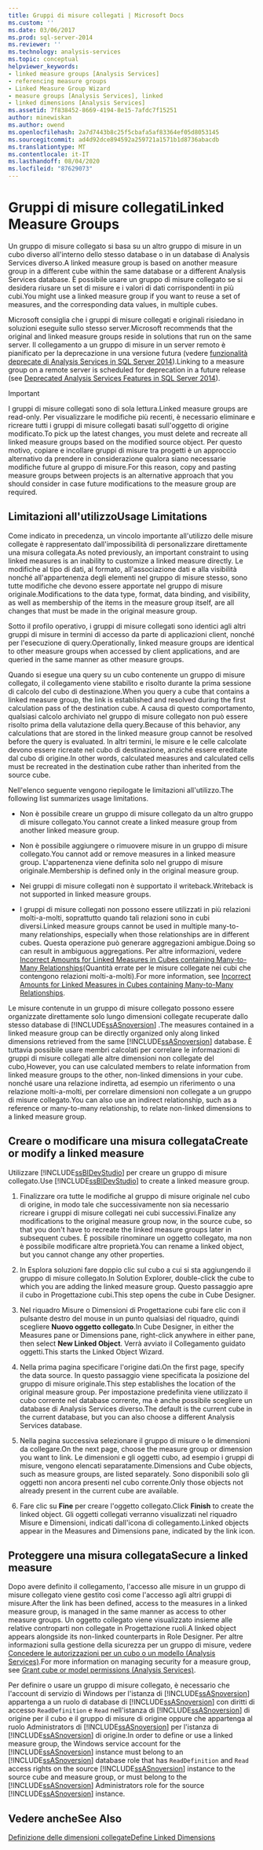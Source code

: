 ```yaml
---
title: Gruppi di misure collegati | Microsoft Docs
ms.custom: ''
ms.date: 03/06/2017
ms.prod: sql-server-2014
ms.reviewer: ''
ms.technology: analysis-services
ms.topic: conceptual
helpviewer_keywords:
- linked measure groups [Analysis Services]
- referencing measure groups
- Linked Measure Group Wizard
- measure groups [Analysis Services], linked
- linked dimensions [Analysis Services]
ms.assetid: 7f838452-8669-4194-8e15-7afdc7f15251
author: minewiskan
ms.author: owend
ms.openlocfilehash: 2a7d7443b8c25f5cbafa5af83364ef05d8053145
ms.sourcegitcommit: ad4d92dce894592a259721a1571b1d8736abacdb
ms.translationtype: MT
ms.contentlocale: it-IT
ms.lasthandoff: 08/04/2020
ms.locfileid: "87629073"
---
```

# <a name="linked-measure-groups"></a><span data-ttu-id="86aff-102">Gruppi di misure collegati</span><span class="sxs-lookup"><span data-stu-id="86aff-102">Linked Measure Groups</span></span>
  <span data-ttu-id="86aff-103">Un gruppo di misure collegato si basa su un altro gruppo di misure in un cubo diverso all'interno dello stesso database o in un database di Analysis Services diverso.</span><span class="sxs-lookup"><span data-stu-id="86aff-103">A linked measure group is based on another measure group in a different cube within the same database or a different Analysis Services database.</span></span> <span data-ttu-id="86aff-104">È possibile usare un gruppo di misure collegato se si desidera riusare un set di misure e i valori di dati corrispondenti in più cubi.</span><span class="sxs-lookup"><span data-stu-id="86aff-104">You might use a linked measure group if you want to reuse a set of measures, and the corresponding data values, in multiple cubes.</span></span>  
  
 <span data-ttu-id="86aff-105">Microsoft consiglia che i gruppi di misure collegati e originali risiedano in soluzioni eseguite sullo stesso server.</span><span class="sxs-lookup"><span data-stu-id="86aff-105">Microsoft recommends that the original and linked measure groups reside in solutions that run on the same server.</span></span> <span data-ttu-id="86aff-106">Il collegamento a un gruppo di misure in un server remoto è pianificato per la deprecazione in una versione futura (vedere [funzionalità deprecate di Analysis Services in SQL Server 2014](../deprecated-analysis-services-features-in-sql-server-2014.md)).</span><span class="sxs-lookup"><span data-stu-id="86aff-106">Linking to a measure group on a remote server is scheduled for deprecation in a future release (see [Deprecated Analysis Services Features in SQL Server 2014](../deprecated-analysis-services-features-in-sql-server-2014.md)).</span></span>  
  
> [!IMPORTANT]  
>  <span data-ttu-id="86aff-107">I gruppi di misure collegati sono di sola lettura.</span><span class="sxs-lookup"><span data-stu-id="86aff-107">Linked measure groups are read-only.</span></span> <span data-ttu-id="86aff-108">Per visualizzare le modifiche più recenti, è necessario eliminare e ricreare tutti i gruppi di misure collegati basati sull'oggetto di origine modificato.</span><span class="sxs-lookup"><span data-stu-id="86aff-108">To pick up the latest changes, you must delete and recreate all linked measure groups based on the modified source object.</span></span> <span data-ttu-id="86aff-109">Per questo motivo, copiare e incollare gruppi di misure tra progetti è un approccio alternativo da prendere in considerazione qualora siano necessarie modifiche future al gruppo di misure.</span><span class="sxs-lookup"><span data-stu-id="86aff-109">For this reason, copy and pasting measure groups between projects is an alternative approach that you should consider in case future modifications to the measure group are required.</span></span>  
  
## <a name="usage-limitations"></a><span data-ttu-id="86aff-110">Limitazioni all'utilizzo</span><span class="sxs-lookup"><span data-stu-id="86aff-110">Usage Limitations</span></span>  
 <span data-ttu-id="86aff-111">Come indicato in precedenza, un vincolo importante all'utilizzo delle misure collegate è rappresentato dall'impossibilità di personalizzare direttamente una misura collegata.</span><span class="sxs-lookup"><span data-stu-id="86aff-111">As noted previously, an important constraint to using linked measures is an inability to customize a linked measure directly.</span></span> <span data-ttu-id="86aff-112">Le modifiche al tipo di dati, al formato, all'associazione dati e alla visibilità nonché all'appartenenza degli elementi nel gruppo di misure stesso, sono tutte modifiche che devono essere apportate nel gruppo di misure originale.</span><span class="sxs-lookup"><span data-stu-id="86aff-112">Modifications to the data type, format, data binding, and visibility, as well as membership of the items in the measure group itself, are all changes that must be made in the original measure group.</span></span>  
  
 <span data-ttu-id="86aff-113">Sotto il profilo operativo, i gruppi di misure collegati sono identici agli altri gruppi di misure in termini di accesso da parte di applicazioni client, nonché per l'esecuzione di query.</span><span class="sxs-lookup"><span data-stu-id="86aff-113">Operationally, linked measure groups are identical to other measure groups when accessed by client applications, and are queried in the same manner as other measure groups.</span></span>  
  
 <span data-ttu-id="86aff-114">Quando si esegue una query su un cubo contenente un gruppo di misure collegato, il collegamento viene stabilito e risolto durante la prima sessione di calcolo del cubo di destinazione.</span><span class="sxs-lookup"><span data-stu-id="86aff-114">When you query a cube that contains a linked measure group, the link is established and resolved during the first calculation pass of the destination cube.</span></span> <span data-ttu-id="86aff-115">A causa di questo comportamento, qualsiasi calcolo archiviato nel gruppo di misure collegato non può essere risolto prima della valutazione della query.</span><span class="sxs-lookup"><span data-stu-id="86aff-115">Because of this behavior, any calculations that are stored in the linked measure group cannot be resolved before the query is evaluated.</span></span> <span data-ttu-id="86aff-116">In altri termini, le misure e le celle calcolate devono essere ricreate nel cubo di destinazione, anziché essere ereditate dal cubo di origine.</span><span class="sxs-lookup"><span data-stu-id="86aff-116">In other words, calculated measures and calculated cells must be recreated in the destination cube rather than inherited from the source cube.</span></span>  
  
 <span data-ttu-id="86aff-117">Nell'elenco seguente vengono riepilogate le limitazioni all'utilizzo.</span><span class="sxs-lookup"><span data-stu-id="86aff-117">The following list summarizes usage limitations.</span></span>  
  
-   <span data-ttu-id="86aff-118">Non è possibile creare un gruppo di misure collegato da un altro gruppo di misure collegato.</span><span class="sxs-lookup"><span data-stu-id="86aff-118">You cannot create a linked measure group from another linked measure group.</span></span>  
  
-   <span data-ttu-id="86aff-119">Non è possibile aggiungere o rimuovere misure in un gruppo di misure collegato.</span><span class="sxs-lookup"><span data-stu-id="86aff-119">You cannot add or remove measures in a linked measure group.</span></span> <span data-ttu-id="86aff-120">L'appartenenza viene definita solo nel gruppo di misure originale.</span><span class="sxs-lookup"><span data-stu-id="86aff-120">Membership is defined only in the original measure group.</span></span>  
  
-   <span data-ttu-id="86aff-121">Nei gruppi di misure collegati non è supportato il writeback.</span><span class="sxs-lookup"><span data-stu-id="86aff-121">Writeback is not supported in linked measure groups.</span></span>  
  
-   <span data-ttu-id="86aff-122">I gruppi di misure collegati non possono essere utilizzati in più relazioni molti-a-molti, soprattutto quando tali relazioni sono in cubi diversi.</span><span class="sxs-lookup"><span data-stu-id="86aff-122">Linked measure groups cannot be used in multiple many-to-many relationships, especially when those relationships are in different cubes.</span></span> <span data-ttu-id="86aff-123">Questa operazione può generare aggregazioni ambigue.</span><span class="sxs-lookup"><span data-stu-id="86aff-123">Doing so can result in ambiguous aggregations.</span></span> <span data-ttu-id="86aff-124">Per altre informazioni, vedere [Incorrect Amounts for Linked Measures in Cubes containing Many-to-Many Relationships](https://social.technet.microsoft.com/wiki/contents/articles/22911.incorrect-amounts-for-linked-measures-in-cubes-containing-many-to-many-relationships-ssas-troubleshooting.aspx)(Quantità errate per le misure collegate nei cubi che contengono relazioni molti-a-molti).</span><span class="sxs-lookup"><span data-stu-id="86aff-124">For more information, see [Incorrect Amounts for Linked Measures in Cubes containing Many-to-Many Relationships](https://social.technet.microsoft.com/wiki/contents/articles/22911.incorrect-amounts-for-linked-measures-in-cubes-containing-many-to-many-relationships-ssas-troubleshooting.aspx).</span></span>  
  
 <span data-ttu-id="86aff-125">Le misure contenute in un gruppo di misure collegato possono essere organizzate direttamente solo lungo dimensioni collegate recuperate dallo stesso database di [!INCLUDE[ssASnoversion](../../includes/ssasnoversion-md.md)] .</span><span class="sxs-lookup"><span data-stu-id="86aff-125">The measures contained in a linked measure group can be directly organized only along linked dimensions retrieved from the same [!INCLUDE[ssASnoversion](../../includes/ssasnoversion-md.md)] database.</span></span> <span data-ttu-id="86aff-126">È tuttavia possibile usare membri calcolati per correlare le informazioni di gruppi di misure collegati alle altre dimensioni non collegate del cubo,</span><span class="sxs-lookup"><span data-stu-id="86aff-126">However, you can use calculated members to relate information from linked measure groups to the other, non-linked dimensions in your cube.</span></span> <span data-ttu-id="86aff-127">nonché usare una relazione indiretta, ad esempio un riferimento o una relazione molti-a-molti, per correlare dimensioni non collegate a un gruppo di misure collegato.</span><span class="sxs-lookup"><span data-stu-id="86aff-127">You can also use an indirect relationship, such as a reference or many-to-many relationship, to relate non-linked dimensions to a linked measure group.</span></span>  
  
## <a name="create-or-modify-a-linked-measure"></a><span data-ttu-id="86aff-128">Creare o modificare una misura collegata</span><span class="sxs-lookup"><span data-stu-id="86aff-128">Create or modify a linked measure</span></span>  
 <span data-ttu-id="86aff-129">Utilizzare [!INCLUDE[ssBIDevStudio](../../includes/ssbidevstudio-md.md)] per creare un gruppo di misure collegato.</span><span class="sxs-lookup"><span data-stu-id="86aff-129">Use [!INCLUDE[ssBIDevStudio](../../includes/ssbidevstudio-md.md)] to create a linked measure group.</span></span>  
  
1.  <span data-ttu-id="86aff-130">Finalizzare ora tutte le modifiche al gruppo di misure originale nel cubo di origine, in modo tale che successivamente non sia necessario ricreare i gruppi di misure collegati nei cubi successivi.</span><span class="sxs-lookup"><span data-stu-id="86aff-130">Finalize any modifications to the original measure group now, in the source cube, so that you don't have to recreate the linked measure groups later in subsequent cubes.</span></span> <span data-ttu-id="86aff-131">È possibile rinominare un oggetto collegato, ma non è possibile modificare altre proprietà.</span><span class="sxs-lookup"><span data-stu-id="86aff-131">You can rename a linked object, but you cannot change any other properties.</span></span>  
  
2.  <span data-ttu-id="86aff-132">In Esplora soluzioni fare doppio clic sul cubo a cui si sta aggiungendo il gruppo di misure collegato.</span><span class="sxs-lookup"><span data-stu-id="86aff-132">In Solution Explorer, double-click the cube to which you are adding the linked measure group.</span></span> <span data-ttu-id="86aff-133">Questo passaggio apre il cubo in Progettazione cubi.</span><span class="sxs-lookup"><span data-stu-id="86aff-133">This step opens the cube in Cube Designer.</span></span>  
  
3.  <span data-ttu-id="86aff-134">Nel riquadro Misure o Dimensioni di Progettazione cubi fare clic con il pulsante destro del mouse in un punto qualsiasi del riquadro, quindi scegliere **Nuovo oggetto collegato**.</span><span class="sxs-lookup"><span data-stu-id="86aff-134">In Cube Designer, in either the Measures pane or Dimensions pane, right-click anywhere in either pane, then select **New Linked Object**.</span></span> <span data-ttu-id="86aff-135">Verrà avviato il Collegamento guidato oggetti.</span><span class="sxs-lookup"><span data-stu-id="86aff-135">This starts the Linked Object Wizard.</span></span>  
  
4.  <span data-ttu-id="86aff-136">Nella prima pagina specificare l'origine dati.</span><span class="sxs-lookup"><span data-stu-id="86aff-136">On the first page, specify the data source.</span></span> <span data-ttu-id="86aff-137">In questo passaggio viene specificata la posizione del gruppo di misure originale.</span><span class="sxs-lookup"><span data-stu-id="86aff-137">This step establishes the location of the original measure group.</span></span> <span data-ttu-id="86aff-138">Per impostazione predefinita viene utilizzato il cubo corrente nel database corrente, ma è anche possibile scegliere un database di Analysis Services diverso.</span><span class="sxs-lookup"><span data-stu-id="86aff-138">The default is the current cube in the current database, but you can also choose a different Analysis Services database.</span></span>  
  
5.  <span data-ttu-id="86aff-139">Nella pagina successiva selezionare il gruppo di misure o le dimensioni da collegare.</span><span class="sxs-lookup"><span data-stu-id="86aff-139">On the next page, choose the measure group or dimension you want to link.</span></span> <span data-ttu-id="86aff-140">Le dimensioni e gli oggetti cubo, ad esempio i gruppi di misure, vengono elencati separatamente.</span><span class="sxs-lookup"><span data-stu-id="86aff-140">Dimensions and Cube objects, such as measure groups, are listed separately.</span></span> <span data-ttu-id="86aff-141">Sono disponibili solo gli oggetti non ancora presenti nel cubo corrente.</span><span class="sxs-lookup"><span data-stu-id="86aff-141">Only those objects not already present in the current cube are available.</span></span>  
  
6.  <span data-ttu-id="86aff-142">Fare clic su **Fine** per creare l'oggetto collegato.</span><span class="sxs-lookup"><span data-stu-id="86aff-142">Click **Finish** to create the linked object.</span></span> <span data-ttu-id="86aff-143">Gli oggetti collegati verranno visualizzati nel riquadro Misure e Dimensioni, indicati dall'icona di collegamento.</span><span class="sxs-lookup"><span data-stu-id="86aff-143">Linked objects appear in the Measures and Dimensions pane, indicated by the link icon.</span></span>  
  
## <a name="secure-a-linked-measure"></a><span data-ttu-id="86aff-144">Proteggere una misura collegata</span><span class="sxs-lookup"><span data-stu-id="86aff-144">Secure a linked measure</span></span>  
 <span data-ttu-id="86aff-145">Dopo avere definito il collegamento, l'accesso alle misure in un gruppo di misure collegato viene gestito così come l'accesso agli altri gruppi di misure.</span><span class="sxs-lookup"><span data-stu-id="86aff-145">After the link has been defined, access to the measures in a linked measure group, is managed in the same manner as access to other measure groups.</span></span> <span data-ttu-id="86aff-146">Un oggetto collegato viene visualizzato insieme alle relative controparti non collegate in Progettazione ruoli.</span><span class="sxs-lookup"><span data-stu-id="86aff-146">A linked object appears alongside its non-linked counterparts in Role Designer.</span></span> <span data-ttu-id="86aff-147">Per altre informazioni sulla gestione della sicurezza per un gruppo di misure, vedere [Concedere le autorizzazioni per un cubo o un modello &#40;Analysis Services&#41;](grant-cube-or-model-permissions-analysis-services.md).</span><span class="sxs-lookup"><span data-stu-id="86aff-147">For more information on managing security for a measure group, see [Grant cube or model permissions &#40;Analysis Services&#41;](grant-cube-or-model-permissions-analysis-services.md).</span></span>  
  
 <span data-ttu-id="86aff-148">Per definire o usare un gruppo di misure collegato, è necessario che l'account di servizio di Windows per l'istanza di [!INCLUDE[ssASnoversion](../../includes/ssasnoversion-md.md)] appartenga a un ruolo di database di [!INCLUDE[ssASnoversion](../../includes/ssasnoversion-md.md)] con diritti di accesso `ReadDefinition` e `Read` nell'istanza di [!INCLUDE[ssASnoversion](../../includes/ssasnoversion-md.md)] di origine per il cubo e il gruppo di misure di origine oppure che appartenga al ruolo Administrators di [!INCLUDE[ssASnoversion](../../includes/ssasnoversion-md.md)] per l'istanza di [!INCLUDE[ssASnoversion](../../includes/ssasnoversion-md.md)] di origine.</span><span class="sxs-lookup"><span data-stu-id="86aff-148">In order to define or use a linked measure group, the Windows service account for the [!INCLUDE[ssASnoversion](../../includes/ssasnoversion-md.md)] instance must belong to an [!INCLUDE[ssASnoversion](../../includes/ssasnoversion-md.md)] database role that has `ReadDefinition` and `Read` access rights on the source [!INCLUDE[ssASnoversion](../../includes/ssasnoversion-md.md)] instance to the source cube and measure group, or must belong to the [!INCLUDE[ssASnoversion](../../includes/ssasnoversion-md.md)] Administrators role for the source [!INCLUDE[ssASnoversion](../../includes/ssasnoversion-md.md)] instance.</span></span>  
  
## <a name="see-also"></a><span data-ttu-id="86aff-149">Vedere anche</span><span class="sxs-lookup"><span data-stu-id="86aff-149">See Also</span></span>  
 [<span data-ttu-id="86aff-150">Definizione delle dimensioni collegate</span><span class="sxs-lookup"><span data-stu-id="86aff-150">Define Linked Dimensions</span></span>](define-linked-dimensions.md)  
  
  
